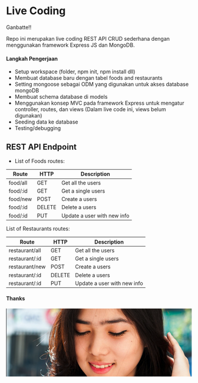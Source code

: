 # Live Coding
Ganbatte!!

Repo ini merupakan live coding  REST API CRUD sederhana dengan menggunakan framework Express JS dan MongoDB.

#### Langkah Pengerjaan
- Setup workspace (folder, npm init, npm install dll)
- Membuat database baru dengan tabel foods and restaurants
- Setting mongoose sebagai ODM yang digunakan untuk akses database mongoDB
- Membuat schema database di models
- Menggunakan konsep MVC pada framework Express untuk mengatur controller, routes, dan views (Dalam live code ini, views belum digunakan)
- Seeding data ke database
- Testing/debugging


## REST API Endpoint
- List of Foods routes:

Route | HTTP | Description
------|------|------------
food/all|GET|Get all the users
food/:id|GET|Get a single users
food/new|POST|Create a users
food/:id|DELETE|Delete a users
food/:id|PUT|Update a user with new info

List of Restaurants routes:

Route | HTTP | Description
------|------|------------
restaurant/all|GET|Get all the users
restaurant/:id|GET|Get a single users
restaurant/new|POST|Create a users
restaurant/:id|DELETE|Delete a users
restaurant/:id|PUT|Update a user with new info



#### Thanks
![Header](isyana.png)
